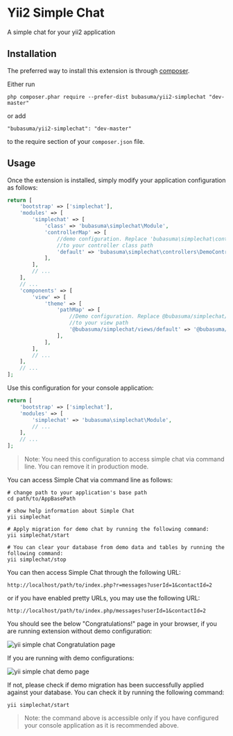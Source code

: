 Yii2 Simple Chat
================
A simple chat for your yii2 application

Installation
------------

The preferred way to install this extension is through [composer](http://getcomposer.org/download/).

Either run

```
php composer.phar require --prefer-dist bubasuma/yii2-simplechat "dev-master"
```

or add

```
"bubasuma/yii2-simplechat": "dev-master"
```

to the require section of your `composer.json` file.


Usage
-----

Once the extension is installed, simply modify your application configuration as follows:

```php
return [
    'bootstrap' => ['simplechat'],
    'modules' => [
        'simplechat' => [
            'class' => 'bubasuma\simplechat\Module',
            'controllerMap' => [
                //demo configuration. Replace 'bubasuma\simplechat\controllers\DemoController'
                //to your controller class path
                'default' => 'bubasuma\simplechat\controllers\DemoController'
            ],
        ],
        // ...
    ],
    // ...
    'components' => [
        'view' => [
            'theme' => [
                'pathMap' => [                    
                    //Demo configuration. Replace @bubasuma/simplechat/views/demo 
                    //to your view path
                    '@bubasuma/simplechat/views/default' => '@bubasuma/simplechat/views/demo',
                ],
            ],
        ],
        // ...
    ],
    // ...
];
```
Use this configuration for your console application:

```php
return [
    'bootstrap' => ['simplechat'],
    'modules' => [
        'simplechat' => 'bubasuma\simplechat\Module',
        // ...
    ],
    // ...
];
```
>Note: You need this configuration to access simple chat via command line. You can remove it in production mode.

You can access Simple Chat via command line as follows:

```
# change path to your application's base path
cd path/to/AppBasePath

# show help information about Simple Chat
yii simplechat

# Apply migration for demo chat by running the following command:
yii simplechat/start

# You can clear your database from demo data and tables by running the following command:
yii simplechat/stop
```

You can then access Simple Chat through the following URL:

```
http://localhost/path/to/index.php?r=messages?userId=1&contactId=2
```

or if you have enabled pretty URLs, you may use the following URL:

```
http://localhost/path/to/index.php/messages?userId=1&contactId=2
```

You should see the below "Congratulations!" page in your browser, if you are running extension without demo configuration:

![yii simple chat Congratulation page](http://i.imgur.com/lLQnfHsh.png "yii simple chat Congratulation page")

If you are running with demo configurations:

![yii simple chat demo page](http://i.imgur.com/mB0CsETh.png "yii simple chat demo page")

If not, please check if demo migration has been successfully applied against your database. You can check it by running the following command:

```
yii simplechat/start
```
>Note: the command above is accessible only if you have configured your console application as it is recommended above.